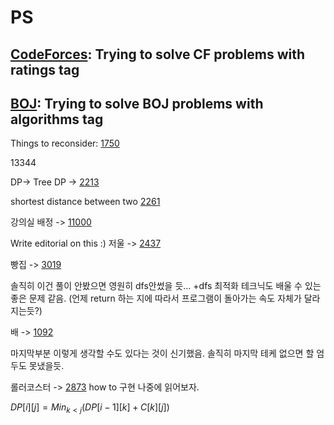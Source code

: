 # PS

## [CodeForces](https://frequent-euphonium-505.notion.site/BOJ-daily-solves-263c87b2da834b2894694968e5317c14): Trying to solve CF problems with ratings tag

## [BOJ](https://frequent-euphonium-505.notion.site/BOJ-daily-solves-263c87b2da834b2894694968e5317c14): Trying to solve BOJ problems with algorithms tag

Things to reconsider: [1750](https://nicotina04.tistory.com/47)

13344

DP-> Tree DP -> [2213](https://www.acmicpc.net/problem/2213)

shortest distance between two [2261](https://www.acmicpc.net/problem/2261)

강의실 배정 -> [11000](https://wooono.tistory.com/393)

Write editorial on this :)
저울 -> [2437](https://www.acmicpc.net/problem/2437)

빵집 -> [3019](https://www.acmicpc.net/problem/3109)

솔직히 이건 풀이 안봤으면 영원히 dfs안썼을 듯...
+dfs 최적화 테크닉도 배울 수 있는 좋은 문제 같음. (언제 return 하는 지에 따라서 프로그램이 돌아가는 속도 자체가 달라지는듯?)

배 -> [1092](https://www.acmicpc.net/problem/1092)

마지막부분 이렇게 생각할 수도 있다는 것이 신기했음.
솔직히 마지막 테케 없으면 할 엄두도 못냈을듯.

롤러코스터 -> [2873](https://jaimemin.tistory.com/729)
how to 구현 나중에 읽어보자.

 $DP[i][j] = Min_{k < j}(DP[i-1][k] + C[k][j])$